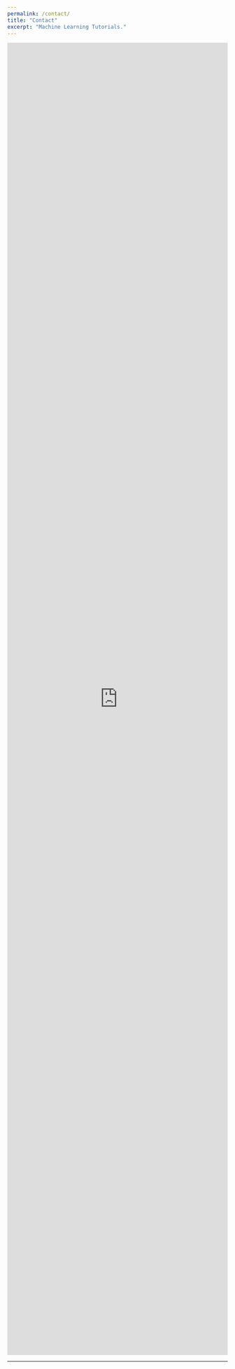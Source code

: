```yaml
---
permalink: /contact/
title: "Contact"
excerpt: "Machine Learning Tutorials."
---
```


<iframe src="https://docs.google.com/forms/d/e/1FAIpQLSe_YcMx9WeAElAC6Xb-9lvCd-nfCYbZ0ebu4iB1vCvthwrhEA/viewform?embedded=true" width="100%" height="3000" frameborder="0" marginheight="0" marginwidth="0">Loading…</iframe>

---
